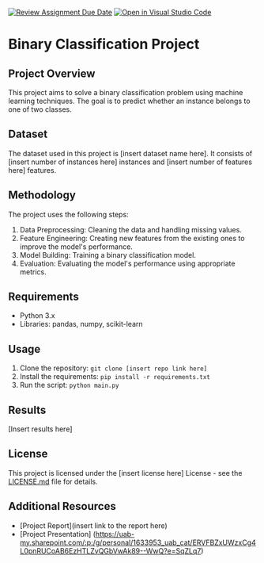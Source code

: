 [![Review Assignment Due Date](https://classroom.github.com/assets/deadline-readme-button-24ddc0f5d75046c5622901739e7c5dd533143b0c8e959d652212380cedb1ea36.svg)](https://classroom.github.com/a/6QlcYoOP)
[![Open in Visual Studio Code](https://classroom.github.com/assets/open-in-vscode-718a45dd9cf7e7f842a935f5ebbe5719a5e09af4491e668f4dbf3b35d5cca122.svg)](https://classroom.github.com/online_ide?assignment_repo_id=13022053&assignment_repo_type=AssignmentRepo)

# Binary Classification Project

## Project Overview

This project aims to solve a binary classification problem using machine learning techniques. The goal is to predict whether an instance belongs to one of two classes.

## Dataset

The dataset used in this project is [insert dataset name here]. It consists of [insert number of instances here] instances and [insert number of features here] features.

## Methodology

The project uses the following steps:

1. Data Preprocessing: Cleaning the data and handling missing values.
2. Feature Engineering: Creating new features from the existing ones to improve the model's performance.
3. Model Building: Training a binary classification model.
4. Evaluation: Evaluating the model's performance using appropriate metrics.

## Requirements

- Python 3.x
- Libraries: pandas, numpy, scikit-learn

## Usage

1. Clone the repository: `git clone [insert repo link here]`
2. Install the requirements: `pip install -r requirements.txt`
3. Run the script: `python main.py`

## Results

[Insert results here]

## License

This project is licensed under the [insert license here] License - see the [LICENSE.md](LICENSE.md) file for details.

## Additional Resources

- [Project Report](insert link to the report here)
- [Project Presentation] (https://uab-my.sharepoint.com/:p:/g/personal/1633953_uab_cat/ERVFBZxUWzxCg4L0pnRUCoAB6EzHTLZvQGbVwAk89--WwQ?e=SqZLq7)
